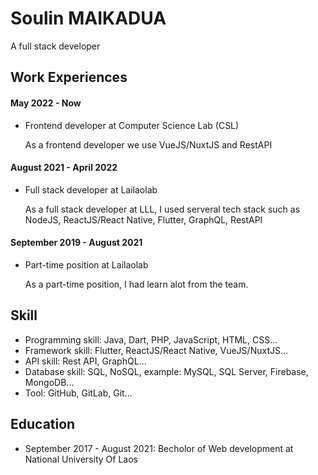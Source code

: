 # Soulin MAIKADUA
A full stack developer


## Work Experiences

#### May 2022 - Now
- Frontend developer at Computer Science Lab (CSL)

  As a frontend developer we use VueJS/NuxtJS and RestAPI
#### August 2021 - April 2022
- Full stack developer at Lailaolab

  As a full stack developer at LLL, I used serveral tech stack such as NodeJS, ReactJS/React Native, Flutter, GraphQL, RestAPI
#### September 2019 - August 2021
- Part-time position at Lailaolab

  As a part-time position, I had learn alot from the team.

## Skill
- Programming skill: Java, Dart, PHP, JavaScript, HTML, CSS...
- Framework skill: Flutter, ReactJS/React Native, VueJS/NuxtJS...
- API skill: Rest API, GraphQL...
- Database skill: SQL, NoSQL, example: MySQL, SQL Server, Firebase, MongoDB...
- Tool: GitHub, GitLab, Git...

## Education
- September 2017 - August 2021: Becholor of Web development at National University Of Laos
